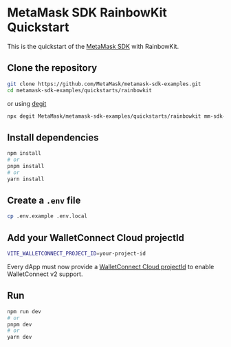 # MetaMask SDK RainbowKit Quickstart

This is the quickstart of the [MetaMask SDK](https://docs.metamask.io/sdk) with RainbowKit.

## Clone the repository

```bash
git clone https://github.com/MetaMask/metamask-sdk-examples.git
cd metamask-sdk-examples/quickstarts/rainbowkit
```

or using [degit](https://www.npmjs.com/package/degit)

```bash
npx degit MetaMask/metamask-sdk-examples/quickstarts/rainbowkit mm-sdk-rainbowkit-quickstart && cd mm-sdk-rainbowkit-quickstart
```

## Install dependencies

```bash
npm install
# or
pnpm install
# or
yarn install
```

## Create a `.env` file

```bash
cp .env.example .env.local
```

## Add your WalletConnect Cloud projectId

```bash
VITE_WALLETCONNECT_PROJECT_ID=your-project-id
```

Every dApp must now provide a [WalletConnect Cloud projectId](https://rainbowkit.com/docs/installation#configure) to enable WalletConnect v2 support.

## Run

```bash
npm run dev
# or
pnpm dev
# or
yarn dev
```
